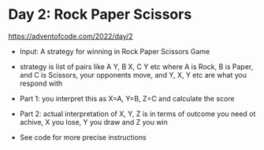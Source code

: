 # Day 2: Rock Paper Scissors

https://adventofcode.com/2022/day/2

- Input: A strategy for winning in Rock Paper Scissors Game
- strategy is list of pairs like A Y, B X, C Y etc where A is Rock, B is Paper,
  and C is Scissors, your opponents move, and Y, X, Y etc are what you respond
  with
- Part 1: you interpret this as X=A, Y=B, Z=C and calculate the score
- Part 2: actual interpretation of X, Y, Z is in terms of outcome you need ot
  achive, X you lose, Y you draw and Z you win

- See code for more precise instructions
